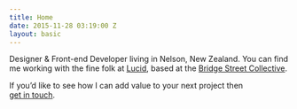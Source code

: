 ```yaml
---
title: Home
date: 2015-11-28 03:19:00 Z
layout: basic
---
```


Designer & Front-end Developer living in Nelson, New Zealand. You can find me working with the fine folk at [Lucid](http://www.lucid.co.nz/), based at the [Bridge&nbsp;Street&nbsp;Collective](http://www.bridgestreet.co.nz/).

If you’d like to see how I can add value to your next project then [get&nbsp;in&nbsp;touch](mailto:info@stewartknapman.com?subject=Let's%20do%20this!).